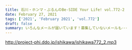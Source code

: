 ```yaml
---
title: 石川・ホンマ・ぶるんのBe-SIDE Your Life! vol.772-2
date: February 27, 2021
tags: ['2021', 'February 2021', 'vol.772']
draft: false
summary: いろんなメールが届いています！募集していないメールも･･･
---
```


http://project-phi.ddo.jp/ishikawa/ishikawa772_2.mp3